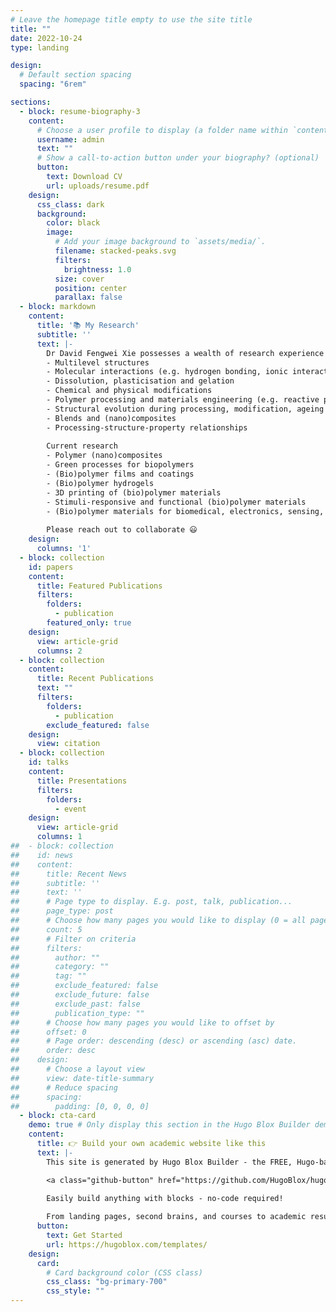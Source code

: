```yaml
---
# Leave the homepage title empty to use the site title
title: ""
date: 2022-10-24
type: landing

design:
  # Default section spacing
  spacing: "6rem"

sections:
  - block: resume-biography-3
    content:
      # Choose a user profile to display (a folder name within `content/authors/`)
      username: admin
      text: ""
      # Show a call-to-action button under your biography? (optional)
      button:
        text: Download CV
        url: uploads/resume.pdf
    design:
      css_class: dark
      background:
        color: black
        image:
          # Add your image background to `assets/media/`.
          filename: stacked-peaks.svg
          filters:
            brightness: 1.0
          size: cover
          position: center
          parallax: false
  - block: markdown
    content:
      title: '📚 My Research'
      subtitle: ''
      text: |-
        Dr David Fengwei Xie possesses a wealth of research experience at the crossroads of engineering, chemistry, and physics, with a particular focus on biopolymers (polysaccharides and proteins) for ‘green’ materials and food applications. He has honed his expertise extensively in various biopolymers, including starch, chitosan, cellulose, alginate, and gelatin. His research endeavours have been dedicated to exploring the following aspects of biopolymers:
        - Multilevel structures
        - Molecular interactions (e.g. hydrogen bonding, ionic interaction)
        - Dissolution, plasticisation and gelation
        - Chemical and physical modifications
        - Polymer processing and materials engineering (e.g. reactive processes, sustainable engineering)
        - Structural evolution during processing, modification, ageing and usage
        - Blends and (nano)composites
        - Processing-structure-property relationships
        
        Current research
        - Polymer (nano)composites
        - Green processes for biopolymers
        - (Bio)polymer films and coatings
        - (Bio)polymer hydrogels
        - 3D printing of (bio)polymer materials
        - Stimuli-responsive and functional (bio)polymer materials
        - (Bio)polymer materials for biomedical, electronics, sensing, energy and environmental applications
        
        Please reach out to collaborate 😃
    design:
      columns: '1'
  - block: collection
    id: papers
    content:
      title: Featured Publications
      filters:
        folders:
          - publication
        featured_only: true
    design:
      view: article-grid
      columns: 2
  - block: collection
    content:
      title: Recent Publications
      text: ""
      filters:
        folders:
          - publication
        exclude_featured: false
    design:
      view: citation
  - block: collection
    id: talks
    content:
      title: Presentations
      filters:
        folders:
          - event
    design:
      view: article-grid
      columns: 1
##  - block: collection
##    id: news
##    content:
##      title: Recent News
##      subtitle: ''
##      text: ''
##      # Page type to display. E.g. post, talk, publication...
##      page_type: post
##      # Choose how many pages you would like to display (0 = all pages)
##      count: 5
##      # Filter on criteria
##      filters:
##        author: ""
##        category: ""
##        tag: ""
##        exclude_featured: false
##        exclude_future: false
##        exclude_past: false
##        publication_type: ""
##      # Choose how many pages you would like to offset by
##      offset: 0
##      # Page order: descending (desc) or ascending (asc) date.
##      order: desc
##    design:
##      # Choose a layout view
##      view: date-title-summary
##      # Reduce spacing
##      spacing:
##        padding: [0, 0, 0, 0]
  - block: cta-card
    demo: true # Only display this section in the Hugo Blox Builder demo site
    content:
      title: 👉 Build your own academic website like this
      text: |-
        This site is generated by Hugo Blox Builder - the FREE, Hugo-based open source website builder trusted by 250,000+ academics like you.

        <a class="github-button" href="https://github.com/HugoBlox/hugo-blox-builder" data-color-scheme="no-preference: light; light: light; dark: dark;" data-icon="octicon-star" data-size="large" data-show-count="true" aria-label="Star HugoBlox/hugo-blox-builder on GitHub">Star</a>

        Easily build anything with blocks - no-code required!
        
        From landing pages, second brains, and courses to academic resumés, conferences, and tech blogs.
      button:
        text: Get Started
        url: https://hugoblox.com/templates/
    design:
      card:
        # Card background color (CSS class)
        css_class: "bg-primary-700"
        css_style: ""
---
```

